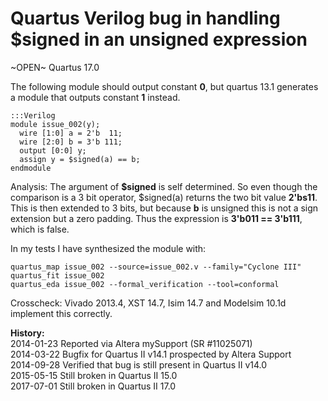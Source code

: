 
Quartus Verilog bug in handling $signed in an unsigned expression
=================================================================

~OPEN~ Quartus 17.0

The following module should output constant **0**, but quartus 13.1 generates a
module that outputs constant **1** instead.

    :::Verilog
    module issue_002(y);
      wire [1:0] a = 2'b  11;
      wire [2:0] b = 3'b 111;
      output [0:0] y;
      assign y = $signed(a) == b;
    endmodule

Analysis: The argument of **$signed** is self determined. So even though the
comparison is a 3 bit operator, $signed(a) returns the two bit value
**2'bs11**. This is then extended to 3 bits, but because **b** is unsigned this
is not a sign extension but a zero padding. Thus the expression is **3'b011 ==
3'b111**, which is false.

In my tests I have synthesized the module with:

    quartus_map issue_002 --source=issue_002.v --family="Cyclone III"
    quartus_fit issue_002
    quartus_eda issue_002 --formal_verification --tool=conformal

Crosscheck: Vivado 2013.4, XST 14.7, Isim 14.7 and Modelsim 10.1d implement this
correctly.

**History:**  
2014-01-23 Reported via Altera mySupport (SR #11025071)  
2014-03-22 Bugfix for Quartus II v14.1 prospected by Altera Support  
2014-09-28 Verified that bug is still present in Quartus II v14.0  
2015-05-15 Still broken in Quartus II 15.0  
2017-07-01 Still broken in Quartus II 17.0  
